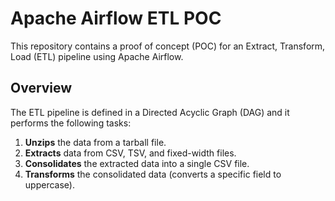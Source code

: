 # Apache Airflow ETL POC

This repository contains a proof of concept (POC) for an Extract, Transform, Load (ETL) pipeline using Apache Airflow.

## Overview

The ETL pipeline is defined in a Directed Acyclic Graph (DAG) and it performs the following tasks:

1. **Unzips** the data from a tarball file.
2. **Extracts** data from CSV, TSV, and fixed-width files.
3. **Consolidates** the extracted data into a single CSV file.
4. **Transforms** the consolidated data (converts a specific field to uppercase).
